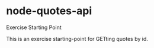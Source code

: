 # node-quotes-api

Exercise Starting Point

This is an exercise starting-point for GETting quotes by id.